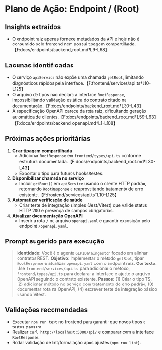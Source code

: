 # Plano de Ação: Endpoint / (Root)

## Insights extraídos
- O endpoint raiz apenas fornece metadados da API e hoje não é consumido pelo frontend nem possui tipagem compartilhada.【F:docs/endpoints/backend_root.md†L9-L68】

## Lacunas identificadas
- O serviço `apiService` não expõe uma chamada `getRoot`, limitando diagnósticos rápidos pela interface.【F:frontend/services/api.ts†L10-L125】
- O arquivo de tipos não declara a interface `RootResponse`, impossibilitando validação estática do contrato citado na documentação.【F:docs/endpoints/backend_root.md†L30-L43】
- A especificação OpenAPI carece da rota raiz, dificultando geração automática de clientes.【F:docs/endpoints/backend_root.md†L59-L63】【F:docs/endpoints/backend_openapi.md†L1-L108】

## Próximas ações prioritárias
1. **Criar tipagem compartilhada**  
   - Adicionar `RootResponse` em `frontend/types/api.ts` conforme estrutura documentada.【F:docs/endpoints/backend_root.md†L30-L43】
   - Exportar o tipo para futuros hooks/testes.
2. **Disponibilizar chamada no serviço**  
   - Incluir `getRoot()` em `apiService` usando o cliente HTTP padrão, retornando `RootResponse` e reaproveitando tratamento de erro existente.【F:frontend/services/api.ts†L10-L125】
3. **Automatizar verificação de saúde**  
   - Criar teste de integração simples (Jest/Vitest) que valide status HTTP 200 e presença de campos obrigatórios.
4. **Atualizar documentação OpenAPI**  
   - Inserir a rota `/` no arquivo `openapi.yaml` e garantir exposição pelo endpoint `/openapi.yaml`.

## Prompt sugerido para execução
> **Identidade**: Você é o agente `GLPIDataIngestor` focado em alinhar contratos REST.
> **Objetivo**: Implementar o método `getRoot`, tipar `RootResponse` e atualizar `openapi.yaml` com o endpoint raiz.
> **Contexto**: Use `frontend/services/api.ts` para adicionar o método, `frontend/types/api.ts` para declarar a interface e ajuste o arquivo OpenAPI seguindo o contrato existente.
> **Passos**: (1) Criar o tipo TS, (2) adicionar método no serviço com tratamento de erro padrão, (3) documentar rota na OpenAPI, (4) escrever teste de integração básico usando Vitest.

## Validações recomendadas
- Executar `npm run test` no frontend para garantir que novos tipos e testes passam.
- Realizar `curl http://localhost:5000/api/` e comparar com a interface `RootResponse`.
- Rodar validação de lint/formatação após ajustes (`npm run lint`).
